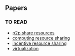 ## Papers



### TO READ
- [p2p share resources](http://lib.dr.iastate.edu/cgi/viewcontent.cgi?article=2861&context=rtd)
- [computing resource sharing](http://people.ac.upc.edu/leandro/emdc/Buyuksahin_MScThesis.pdf)
- [incentive resource sharing](http://www.tdx.cat/bitstream/handle/10803/63288/Tjmrt1de1.pdf;jsessionid=096F940BB249AC042EEF0D4838258EDC.tdx1?sequence=1)
- [virtualization](http://gcn.com/articles/2014/07/11/vgrid-hpc-virtualization.aspx)
